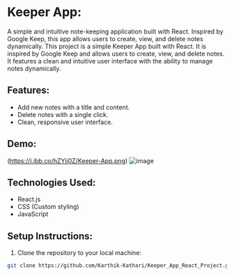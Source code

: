 
# Keeper App: 
A simple and intuitive note-keeping application built with React. Inspired by Google Keep, this app allows users to create, view, and delete notes dynamically.
This project is a simple Keeper App built with React. It is inspired by Google Keep and allows users to create, view, and delete notes. It features a clean and intuitive user interface with the ability to manage notes dynamically.


## Features:
- Add new notes with a title and content.
- Delete notes with a single click.
- Clean, responsive user interface.

## Demo:
(https://i.ibb.co/hZYjj0Z/Keeper-App.png) 
![image](https://github.com/user-attachments/assets/079a1094-9465-4a42-a58e-5f5899e302cc)

## Technologies Used:
- React.js
- CSS (Custom styling)
- JavaScript

## Setup Instructions:
 1. Clone the repository to your local machine:
   ```bash
   git clone https://github.com/Karthik-Kathari/Keeper_App_React_Project.git

